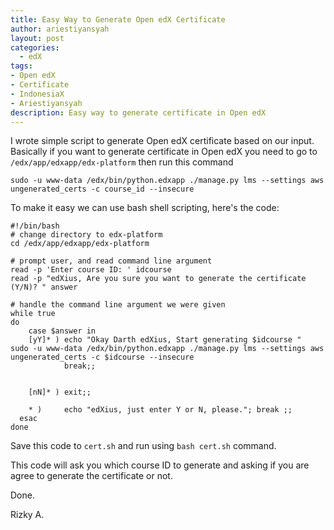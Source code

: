 ```yaml
---
title: Easy Way to Generate Open edX Certificate
author: ariestiyansyah
layout: post
categories:
  - edX
tags:
- Open edX
- Certificate
- IndonesiaX
- Ariestiyansyah
description: Easy way to generate certificate in Open edX
---
```


I wrote simple script to generate Open edX certificate based on our input. Basically if you want to generate certificate in Open edX you need to go to `/edx/app/edxapp/edx-platform` then run this command 

```sudo -u www-data /edx/bin/python.edxapp ./manage.py lms --settings aws ungenerated_certs -c course_id --insecure```

To make it easy we can use bash shell scripting, here's the code:

	
	#!/bin/bash
	# change directory to edx-platform
	cd /edx/app/edxapp/edx-platform
	
	# prompt user, and read command line argument
	read -p 'Enter course ID: ' idcourse
	read -p "edXius, Are you sure you want to generate the certificate (Y/N)? " answer

	# handle the command line argument we were given
	while true
	do
		case $answer in
		[yY]* ) echo "Okay Darth edXius, Start generating $idcourse "				sudo -u www-data /edx/bin/python.edxapp ./manage.py lms --settings aws ungenerated_certs -c $idcourse --insecure
           		break;;
           	

		[nN]* ) exit;;
		
		* ) 	echo "edXius, just enter Y or N, please."; break ;;
	  esac
	done

Save this code to `cert.sh` and run using `bash cert.sh` command.

This code will ask you which course ID to generate and asking if you are agree to generate the certificate or not.

Done.

Rizky A.
